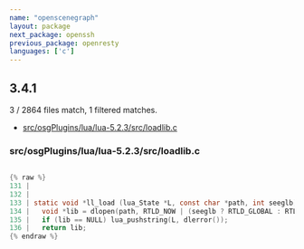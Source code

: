 ```yaml
---
name: "openscenegraph"
layout: package
next_package: openssh
previous_package: openresty
languages: ['c']
---
```

## 3.4.1
3 / 2864 files match, 1 filtered matches.

 - [src/osgPlugins/lua/lua-5.2.3/src/loadlib.c](#srcosgpluginslualua-523srcloadlibc)

### src/osgPlugins/lua/lua-5.2.3/src/loadlib.c

```c

{% raw %}
131 | 
132 | 
133 | static void *ll_load (lua_State *L, const char *path, int seeglb) {
134 |   void *lib = dlopen(path, RTLD_NOW | (seeglb ? RTLD_GLOBAL : RTLD_LOCAL));
135 |   if (lib == NULL) lua_pushstring(L, dlerror());
136 |   return lib;
{% endraw %}

```